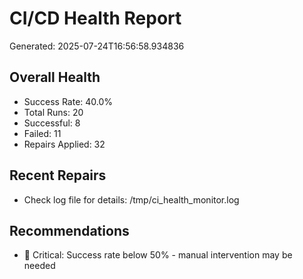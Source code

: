 # CI/CD Health Report

Generated: 2025-07-24T16:56:58.934836

## Overall Health
- Success Rate: 40.0%
- Total Runs: 20
- Successful: 8
- Failed: 11
- Repairs Applied: 32

## Recent Repairs
- Check log file for details: /tmp/ci_health_monitor.log

## Recommendations
- 🚨 Critical: Success rate below 50% - manual intervention may be needed
